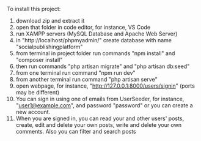 To install this project:
1) download zip and extract it
2) open that folder in code editor, for instance, VS Code
3) run XAMPP servers (MySQL Database and Apache Web Server)
4) in "http://localhost/phpmyadmin/" create database with name "socialpublishingplatform"
5) from terminal in project folder run commands "npm install" and "composer install"
6) then run commands "php artisan migrate" and "php artisan db:seed"
7) from one terminal run command "npm run dev"
8) from another terminal run command "php artisan serve"
9) open webpage, for instance, "http://127.0.0.1:8000/users/signin" (ports may be different)
10) You can sign in using one of emails from UserSeeder, for instance, "user1@example.com", and password "password" or you can create a new account.
11) When you are signed in, you can read your and other users' posts, create, edit and delete your own posts, write and delete your own comments. Also you can filter and search posts
